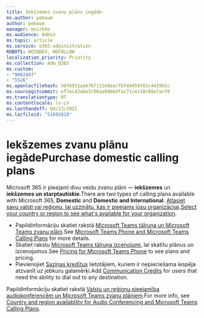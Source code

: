 ```yaml
---
title: Iekšzemes zvanu plānu iegāde
ms.author: pebaum
author: pebaum
manager: mnirkhe
ms.audience: Admin
ms.topic: article
ms.service: o365-administration
ROBOTS: NOINDEX, NOFOLLOW
localization_priority: Priority
ms.collection: Adm_O365
ms.custom:
- "9002447"
- "5526"
ms.openlocfilehash: 50f6932aa6767112e9eacfbf48459783c4419b5c
ms.sourcegitcommit: ef7ec42aba3c06aa8966dfac71cec18c08e7acf8
ms.translationtype: HT
ms.contentlocale: lv-LV
ms.lasthandoff: 04/13/2021
ms.locfileid: "51692818"
---
```

# <a name="purchase-domestic-calling-plans"></a><span data-ttu-id="84174-102">Iekšzemes zvanu plānu iegāde</span><span class="sxs-lookup"><span data-stu-id="84174-102">Purchase domestic calling plans</span></span>

<span data-ttu-id="84174-103">Microsoft 365 ir pieejami divu veidu zvanu plāni — **iekšzemes** un **iekšzemes un starptautiskie**.</span><span class="sxs-lookup"><span data-stu-id="84174-103">There are two types of calling plans available with Microsoft 365, **Domestic** and **Domestic and International**.</span></span> <span data-ttu-id="84174-104">[Atlasiet savu valsti vai reģionu, lai uzzinātu, kas ir pieejams jūsu organizācijai](https://docs.microsoft.com/MicrosoftTeams/country-and-region-availability-for-audio-conferencing-and-calling-plans/country-and-region-availability-for-audio-conferencing-and-calling-plans#select-your-country-or-region-to-see-whats-available-for-your-organization).</span><span class="sxs-lookup"><span data-stu-id="84174-104">[Select your country or region to see what's available for your organization](https://docs.microsoft.com/MicrosoftTeams/country-and-region-availability-for-audio-conferencing-and-calling-plans/country-and-region-availability-for-audio-conferencing-and-calling-plans#select-your-country-or-region-to-see-whats-available-for-your-organization).</span></span>

- <span data-ttu-id="84174-105">Papildinformāciju skatiet rakstā [Microsoft Teams tālruņa un Microsoft Teams zvanu plāni](https://docs.microsoft.com/MicrosoftTeams/calling-plan-landing-page).</span><span class="sxs-lookup"><span data-stu-id="84174-105">See [Microsoft Teams Phone and Microsoft Teams Calling Plans](https://docs.microsoft.com/MicrosoftTeams/calling-plan-landing-page) for more details.</span></span>
- <span data-ttu-id="84174-106">Skatiet rakstu [Microsoft Teams tālruņa izcenojumi](https://www.microsoft.com/microsoft-365/microsoft-teams/voice-calling#Requirements), lai skatītu plānus un izcenojumus.</span><span class="sxs-lookup"><span data-stu-id="84174-106">See [Pricing for Microsoft Teams Phone](https://www.microsoft.com/microsoft-365/microsoft-teams/voice-calling#Requirements) to see plans and pricing.</span></span>
- <span data-ttu-id="84174-107">Pievienojiet [Saziņas kredītus](https://docs.microsoft.com/MicrosoftTeams/country-and-region-availability-for-audio-conferencing-and-calling-plans/country-and-region-availability-for-audio-conferencing-and-calling-plans#communications-credits) lietotājiem, kuriem ir nepieciešama iespēja atzvanīt uz jebkuru galamērķi.</span><span class="sxs-lookup"><span data-stu-id="84174-107">Add [Communication Credits](https://docs.microsoft.com/MicrosoftTeams/country-and-region-availability-for-audio-conferencing-and-calling-plans/country-and-region-availability-for-audio-conferencing-and-calling-plans#communications-credits) for users that need the ability to dial out to any destination.</span></span>

<span data-ttu-id="84174-108">Papildinformāciju skatiet rakstā [Valstu un reģionu pieejamība audiokonferencēm un Microsoft Teams zvanu plāniem](https://docs.microsoft.com/MicrosoftTeams/country-and-region-availability-for-audio-conferencing-and-calling-plans/country-and-region-availability-for-audio-conferencing-and-calling-plans).</span><span class="sxs-lookup"><span data-stu-id="84174-108">For more info, see [Country and region availability for Audio Conferencing and Microsoft Teams Calling Plans](https://docs.microsoft.com/MicrosoftTeams/country-and-region-availability-for-audio-conferencing-and-calling-plans/country-and-region-availability-for-audio-conferencing-and-calling-plans).</span></span> 
